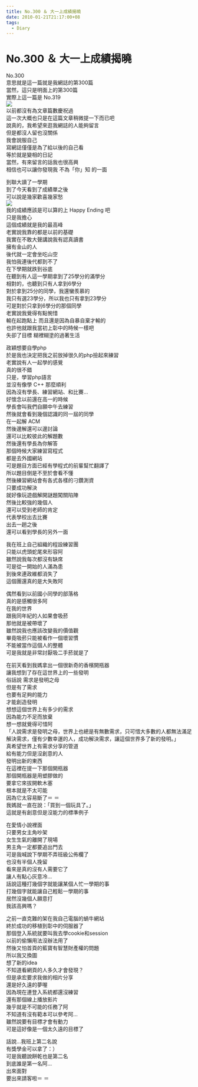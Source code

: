 ```yaml
---
title: No.300 ＆ 大一上成績揭曉
date: 2010-01-21T21:17:00+08
tags:
  - Diary
---
```

# No.300 ＆ 大一上成績揭曉

No.300  
意思就是這一篇就是我網誌的第300篇  
當然，這只是明面上的第300篇  
實際上這一篇是 No.319  
[![](http://pic.pimg.tw/taichunmin/4b58889dbd076.jpg)](http://taichunmin.pixnet.net/album/photo/140915668)  
以前都沒有為文章篇數慶祝過  
這一次大概也只是在這篇文章稍微提一下而已吧  
說真的，我希望來逛我網誌的人能夠留言  
但是都沒人留也沒關係  
我會說服自己  
寫網誌僅僅是為了給以後的自己看  
等於就是變相的日記  
當然，有來留言的話我也很高興  
相信也可以讓你發現我 不為「你」知 的一面  
  
到聯大讀了一學期  
到了今天看到了成績單之後  
可以說是幾家歡喜幾家愁  
[![](http://pic.pimg.tw/taichunmin/4b58817abf2ad.jpg)](http://taichunmin.pixnet.net/album/photo/140912829)  
我的成績應該是可以算的上 Happy Ending 吧  
只是我擔心  
這個成績就是我的最高峰  
老實說我靠的都是以前的基礎  
我實在不敢大聲講說我有認真讀書  
擁有金山的人  
後代就一定會坐吃山空  
我怕我連後代都到不了  
在下學期就跌到谷底  
在聽到有人這一學期拿到了25學分的滿學分  
相對的，也聽到只有人拿到6學分  
對於拿到25分的同學，我還蠻羨慕的  
我只有選23學分，所以我也只有拿到23學分  
可是對於只拿到6學分的那個同學  
老實說我覺得有點惋惜  
輸在起跑點上 而且還是因為自暴自棄才輸的  
也許他就跟我當初上彰中的時候一樣吧  
失卻了目標 糊裡糊塗的過著生活  
  
政穎想要自學php  
於是我也決定把我之前放掉很久的php撿起來練習  
老實說有人一起學的感覺  
真的很不錯  
只是，學習php語言  
並沒有像學 C++ 那麼順利  
因為沒有學長、練習網站、和比賽…  
好懷念以前還在高一的時候  
學長會叫我們自願中午去練習  
然後就會看到幾個認識的同一屆的同學  
在一起解 ACM  
然後邊解還可以邊討論  
還可以比較彼此的解題數  
然後還有學長為你解答  
那個時候大家練習寫程式  
都是去外國網站  
可是題目方面已經有學程式的前輩幫忙翻譯了  
所以題目倒是不至於會看不懂  
然後練習網站會有各式各樣的刁鑽測資  
只要成功解決  
就好像玩遊戲解開謎題闖關陷陣  
然後比較強的幾個人  
還可以受到老師的肯定  
代表學校出去比賽  
出去一趟之後  
還可以看到學長的另外一面  
  
我在班上自己組織的程設練習團  
只能以虎頭蛇尾來形容阿  
雖然說我每次都沒有缺席  
可是從一開始的人滿為患  
到後來連政維都消失了  
這個團還真的是大失敗阿  
  
偶然看到以前國小同學的部落格  
真的是感觸很多阿  
在我的世界  
跟我同年紀的人如果會吸菸  
那他就是被帶壞了  
雖然說我也應該改變我的價值觀  
畢竟吸菸只能被看作一個壞習慣  
不能被當作這個人的整體  
可是我就是非常討厭吸二手菸就是了  
  
在前天看到我媽拿出一個很新奇的香檳開瓶器  
讓我想到了存在這世界上的一些發明  
俗話說 需求是發明之母  
但是有了需求  
也要有足夠的能力  
才能創造發明  
想想這個世界上有多少的需求  
因為能力不足而放棄  
想一想就覺得可惜阿  
「人說需求是發明之母，世界上也總是有無數需求，只可惜大多數的人都無法滿足解決需求，僅有少數幸運的人，成功解決需求，讓這個世界多了新的發明。」  
真希望世界上有需求分享的管道  
給有能力但是沒創意的人  
發明出新的東西  
在這裡在提一下那個開瓶器  
那個開瓶器是用塑膠做的  
要拿它來拔開軟木塞  
根本就是不太可能  
因為它太容易斷了＝ ＝  
我媽就一直在說：「買到一個玩具了。」  
這就是有創意但是沒能力的標準例子  
  
在愛情小說裡面  
只要男女主角吵架  
女生生氣的離開了現場  
男主角一定都要追出門去  
可是我喊說下學期不弄班級公佈欄了  
也沒有半個人挽留  
看來是真的沒有人需要它了  
讓人有點心灰意冷…  
話說這種打幾個字就能讓某個人忙一學期的事  
打幾個字就能讓自己輕鬆一學期的事  
居然沒幾個人願意打  
我該高興嗎？  
  
之前一直克難的架在我自己電腦的蝸牛網站  
終於成功的移植到彰中的伺服器了  
那個登入系統就要叫我去學cookie和session  
以前的偷懶用法沒辦法用了  
然後又怕首頁的藍寶有智慧財產權的問題  
所以我又換圖  
想了新的idea  
不知道看網頁的人多久才會發現？  
但是承宏要求我做的相片分享  
還是好久遠的夢喔  
因為現在連登入系統都還沒練習  
還有那個線上播放影片  
幾乎就是不可能的任務了阿  
不知道有沒有範本可以參考阿…  
雖然說要有目標才會有動力  
可是這好像是一個太久遠的目標了  
  
話說…我班上第二名說  
有獎學金可以拿了：）  
可是我聽說餅乾也是第二名  
到底誰是第一名阿…  
出來面對  
要出來請客啦＝ ＝
